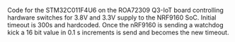 Code for the STM32C011F4U6 on the ROA72309 Q3-IoT board controlling hardware switches for 3.8V and 3.3V supply to the NRF9160 SoC. Initial timeout is 300s and hardcoded. Once the nRF9160 is sending a watchdog kick a 16 bit value in 0.1 s increments is send and becomes the new timeout.
